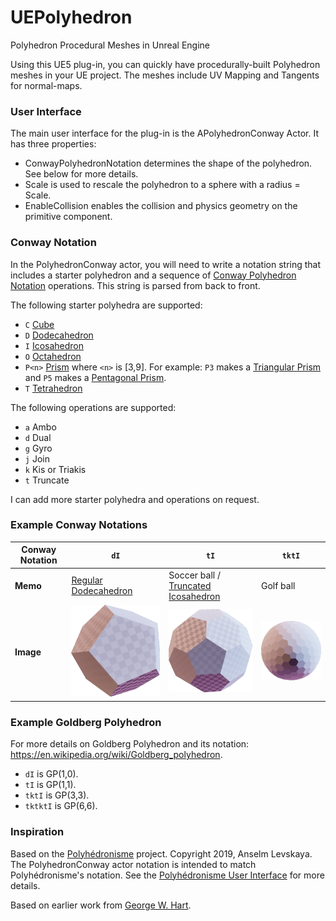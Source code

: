 # UEPolyhedron
Polyhedron Procedural Meshes in Unreal Engine

Using this UE5 plug-in, you can quickly have procedurally-built Polyhedron meshes in your UE project.
The meshes include UV Mapping and Tangents for normal-maps.

### User Interface
The main user interface for the plug-in is the APolyhedronConway Actor.
It has three properties:
* ConwayPolyhedronNotation determines the shape of the polyhedron. See below for more details.
* Scale is used to rescale the polyhedron to a sphere with a radius = Scale.
* EnableCollision enables the collision and physics geometry on the primitive component.

### Conway Notation
In the PolyhedronConway actor, you will need to write a notation string that includes a starter polyhedron and a sequence of [Conway Polyhedron Notation](https://en.wikipedia.org/wiki/Conway_polyhedron_notation) operations.
This string is parsed from back to front.

The following starter polyhedra are supported:
* `C` [Cube](https://en.wikipedia.org/wiki/Cube)
* `D` [Dodecahedron](https://en.wikipedia.org/wiki/Dodecahedron)
* `I` [Icosahedron](https://en.wikipedia.org/wiki/Icosahedron)
* `O` [Octahedron](https://en.wikipedia.org/wiki/Octahedron)
* `P<n>` [Prism](https://en.wikipedia.org/wiki/Prism_(geometry)) where `<n>` is [3,9]. For example: `P3` makes a [Triangular Prism](https://en.wikipedia.org/wiki/Triangular_prism) and `P5` makes a [Pentagonal Prism](https://en.wikipedia.org/wiki/Pentagonal_prism).
* `T` [Tetrahedron](https://en.wikipedia.org/wiki/Tetrahedron)

The following operations are supported:
* `a` Ambo
* `d` Dual
* `g` Gyro
* `j` Join
* `k` Kis or Triakis
* `t` Truncate

I can add more starter polyhedra and operations on request.

### Example Conway Notations
| **Conway Notation** | `dI` | `tI` | `tktI` |
|----|----|----|----|
|**Memo**|[Regular Dodecahedron](https://en.wikipedia.org/wiki/Dodecahedron)| Soccer ball / [Truncated Icosahedron](https://en.wikipedia.org/wiki/Truncated_icosahedron)|Golf ball|
|**Image**|![Regular Dodecahedron](./Resources/DualIcosahedron.png)|![Truncated Icosahedron](./Resources/TruncatedIcosahedron.png)|![TKT Icosahedron](./Resources/TKTIcosahedron.png)|


### Example Goldberg Polyhedron
For more details on Goldberg Polyhedron and its notation: https://en.wikipedia.org/wiki/Goldberg_polyhedron.
* `dI` is GP(1,0).
* `tI` is GP(1,1).
* `tktI` is GP(3,3).
* `tktktI` is GP(6,6).

### Inspiration
Based on the [Polyhédronisme](https://levskaya.github.io/polyhedronisme/) project.
Copyright 2019, Anselm Levskaya.
The PolyhedronConway actor notation is intended to match Polyhédronisme's notation. See the [Polyhédronisme User Interface](https://github.com/levskaya/polyhedronisme) for more details.

Based on earlier work from [George W. Hart](http://www.georgehart.com/).
